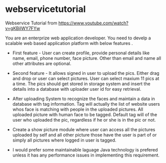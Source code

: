 # webservicetutorial
Webservice Tutorial from https://www.youtube.com/watch?v=gKBiIWY7FYw



You are an enterprize web application developer. You need to develp a scalable web based application platform with below features .
- First feature - User can create profile, provide personal details like name, email, phone number, face picture. Other than email and name all other attributes are optional.
- Second feature - It allows signed in user to upload the pics. Either drag and drop or user can select pictures. User can select maxium 11 pics at a time. The pics should get stored in storage system and insert the details into a database with uploader user id for easy retrieval. 
- After uploading System to recognize the faces and maintain a data in database with tag information. Tag will actually the list of website users whos face is matching with people in the uploaded pictures. All uploaded picture with human face to be tagged. Default tag will of the user who uploaded the pic, regardless if he or she is in the pic or not.

- Create a show picture module where user can access all the pictures uploaded by self and all other picture those have the user is part of or simply all pictures where logged in user is tagged.

- I would prefer some maintainable laguage Java technology is prefered unless it has any performance issues in implementing this requirement.


